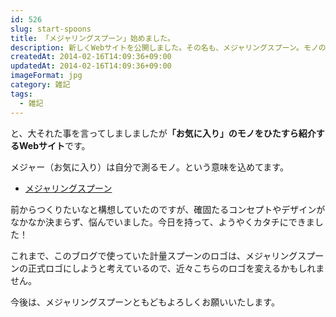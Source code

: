 ```yaml
---
id: 526
slug: start-spoons
title: 「メジャリングスプーン」始めました。
description: 新しくWebサイトを公開しました。その名も、メジャリングスプーン。モノの価値はしっかり自分で見極めて、自分の中でモノサシを持とう！
createdAt: 2014-02-16T14:09:36+09:00
updatedAt: 2014-02-16T14:09:36+09:00
imageFormat: jpg
category: 雑記
tags:
  - 雑記
---
```


と、大それた事を言ってしましましたが<strong>「お気に入り」のモノをひたすら紹介するWebサイト</strong>です。

メジャー（お気に入り）は自分で測るモノ。という意味を込めてます。

* <a href="http://mujiota.com/spoons/" target="_blank" rel="noopener">メジャリングスプーン</a>

前からつくりたいなと構想していたのですが、確固たるコンセプトやデザインがなかなか決まらず、悩んでいました。今日を持って、ようやくカタチにできました！

これまで、このブログで使っていた計量スプーンのロゴは、メジャリングスプーンの正式ロゴにしようと考えているので、近々こちらのロゴを変えるかもしれません。

今後は、メジャリングスプーンともどもよろしくお願いいたします。
